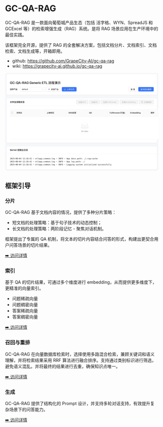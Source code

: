 # GC-QA-RAG

GC-QA-RAG 是一款面向葡萄城产品生态（包括 活字格、WYN、SpreadJS 和 GCExcel 等）的检索增强生成（RAG）系统。是将 RAG 场景应用在生产环境中的最佳实践。

该框架完全开源，提供了 RAG 的全套解决方案，包括文档分片、文档索引、文档检索、文档生成等，开箱即用。

- github: https://github.com/GrapeCity-AI/gc-qa-rag
- wiki: https://grapecity-ai.github.io/gc-qa-rag

![gc-qa-rag-etl 预览](../images/rag-qa-etl-preview.png)

## 框架引导

### 分片 
GC-QA-RAG 基于文档内容的情况，提供了多种分片策略：

- 短文档的处理策略：基于句子技术的动态控制；
- 长文档的处理策略：两阶段记忆 - 聚焦对话机制。

框架提出了专属的 QA 机制，将文本的切片内容结合问答的形式，构建出更契合用户问答场景的切片结果。

[➡️ 访问详情](https://grapecity-ai.github.io/gc-qa-rag/zh/1-技术原理/1-切片方案/)

### 索引 

基于 QA 的切片结果，可通过多个维度进行 embedding，从而提供更多维度下，更精准的向量索引。

- 问题稀疏向量
- 问题稠密向量
- 答案稀疏向量
- 答案稠密向量

[➡️ 访问详情](https://grapecity-ai.github.io/gc-qa-rag/zh/1-技术原理/2-向量检索/#2)

### 召回与重排

GC-QA-RAG 在向量数据库检索时，选择使用多路混合检索，兼顾关键词和语义理解，并将检索结果采用 RRF 算法进行融合排序。支持通过类别标识进行筛选，避免语义混乱。并将最终的结果进行去重，确保知识点唯一。

[➡️ 访问详情](https://grapecity-ai.github.io/gc-qa-rag/zh/1-技术原理/2-向量检索/#2)

### 生成

GC-QA-RAG 提供了结构化的 Prompt 设计，并支持多轮对话支持，有效提升复杂场景下的问答能力。

[➡️ 访问详情](https://grapecity-ai.github.io/gc-qa-rag/zh/1-技术原理/2-向量检索/#2)
